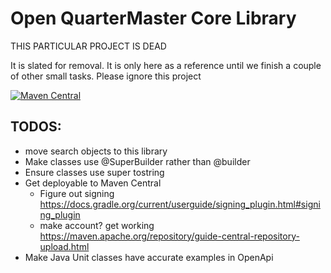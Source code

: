# Open QuarterMaster Core Library

THIS PARTICULAR PROJECT IS DEAD

It is slated for removal. It is only here as a reference until we finish a couple of other small tasks. Please ignore this project

[![Maven Central](https://maven-badges.herokuapp.com/maven-central/tech.epic-breakfast-productions.openQuarterMaster.lib/open-qm-lib-core/badge.svg)](https://maven-badges.herokuapp.com/maven-central/tech.epic-breakfast-productions.openQuarterMaster.lib/open-qm-lib-core)

## TODOS:

- move search objects to this library
- Make classes use @SuperBuilder rather than @builder
- Ensure classes use super tostring
- Get deployable to Maven Central
  - Figure out signing https://docs.gradle.org/current/userguide/signing_plugin.html#signing_plugin
  - make account? get working https://maven.apache.org/repository/guide-central-repository-upload.html
- Make Java Unit classes have accurate examples in OpenApi
